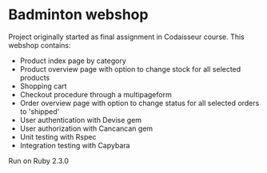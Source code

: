<h1>Badminton webshop</h1>

Project originally started as final assignment in Codaisseur course.
This webshop contains:
  - Product index page by category
  - Product overview page with option to change stock for all selected products
  - Shopping cart
  - Checkout procedure through a multipageform
  - Order overview page with option to change status for all selected orders to 'shipped'
  - User authentication with Devise gem
  - User authorization with Cancancan gem
  - Unit testing with Rspec
  - Integration testing with Capybara

Run on Ruby 2.3.0
